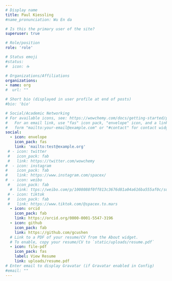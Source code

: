 ```yaml
---
# Display name
title: Paul Kiessling
#name_pronunciation: Wu En da

# Is this the primary user of the site?
superuser: true

# Role/position
role: 'role'

# Status emoji
#status:
#  icon: ☕️

# Organizations/Affiliations
organizations:
- name: org
#  url: ""

# Short bio (displayed in user profile at end of posts)
#bio: 'bio'

# Social/Academic Networking
# For available icons, see: https://wowchemy.com/docs/getting-started/page-builder/#icons
#   For an email link, use "fas" icon pack, "envelope" icon, and a link in the
#   form "mailto:your-email@example.com" or "#contact" for contact widget.
social:
  - icon: envelope
    icon_pack: fas
    link: 'mailto:test@example.org'
 # - icon: twitter
 #   icon_pack: fab
 #   link: https://twitter.com/wowchemy
#  - icon: instagram
#    icon_pack: fab
#    link: https://www.instagram.com/spacex/
#  - icon: weibo
 #   icon_pack: fab
  #  link: ttps://weibo.com/p/1008088f0ff813c3676d81a04a616ba555af0c/super_index
 # - icon: tiktok
 #   icon_pack: fab
 #   link: https://www.tiktok.com/@spacex.to.mars
  - icon: orcid
    icon_pack: fab
    link: https://orcid.org/0000-0001-5547-3196
  - icon: github
    icon_pack: fab
    link: https://github.com/gcushen
  # Link to a PDF of your resume/CV from the About widget.
  # To enable, copy your resume/CV to `static/uploads/resume.pdf`
  - icon: file-pdf
    icon_pack: fas
    label: View Resume
    link: uploads/resume.pdf
# Enter email to display Gravatar (if Gravatar enabled in Config)
#email: ""
---
```

